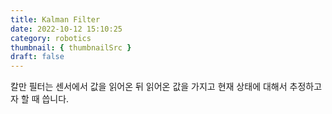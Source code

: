 ```yaml
---
title: Kalman Filter
date: 2022-10-12 15:10:25
category: robotics
thumbnail: { thumbnailSrc }
draft: false
---
```


칼만 필터는 센서에서 값을 읽어온 뒤 읽어온 값을 가지고 현재 상태에 대해서 추정하고자 할 때 씁니다.
